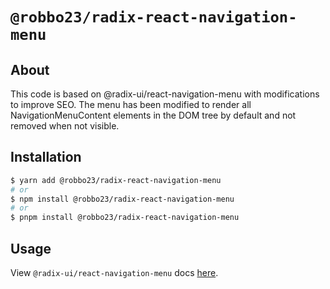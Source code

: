 # `@robbo23/radix-react-navigation-menu`

## About
This code is based on @radix-ui/react-navigation-menu with modifications to improve SEO. The menu has been modified to render all NavigationMenuContent elements in the DOM tree by default and not removed when not visible.

## Installation

```sh
$ yarn add @robbo23/radix-react-navigation-menu
# or
$ npm install @robbo23/radix-react-navigation-menu
# or
$ pnpm install @robbo23/radix-react-navigation-menu
```

## Usage

View `@radix-ui/react-navigation-menu` docs [here](https://radix-ui.com/primitives/docs/components/navigation-menu).

